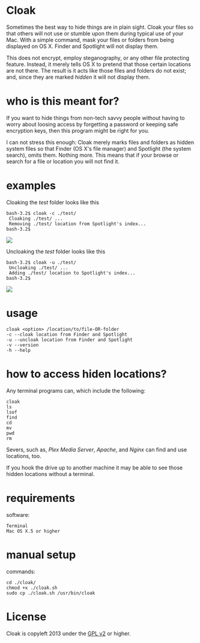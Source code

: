 Cloak
=====
Sometimes the best way to hide things are in plain sight. Cloak your files so that others will not use or stumble upon them during typical use of your Mac. With a simple command, mask your files or folders from being displayed on OS X. Finder and Spotlight will not display them. 

This does not encrypt, employ steganography, or any other file protecting feature. Instead, it merely tells OS X to pretend that those certain locations are not there. The result is it acts like those files and folders do not exist; and, since they are marked *hidden* it will not display them.

who is this meant for?
=====
If you want to hide things from non-tech savvy people without having to worry about loosing access by forgetting a password or keeping safe encryption keys, then this program might be right for you. 

I can not stress this enough: Cloak merely marks files and folders as hidden system files so that Finder (OS X's file manager) and Spotlight (the system search), omits them. Nothing more. This means that if your browse or search for a file or location you will not find it.

examples
======
Cloaking the *test* folder looks like this

    bash-3.2$ cloak -c ./test/
     Cloaking ./test/ ...
     Removing ./test/ location from Spotlight's index...
    bash-3.2$ 

<img src="https://raw.github.com/xeoron/cloak/master/images/cloak.png"/>

Uncloaking the *test* folder looks like this

    bash-3.2$ cloak -u ./test/
     Uncloaking ./test/ ...
     Adding ./test/ location to Spotlight's index...
    bash-3.2$ 

<img src="https://raw.github.com/xeoron/cloak/master/images/uncloak.png"/>

usage
=====

    cloak <option> /location/to/file-OR-folder
    -c --cloak location from Finder and Spotlight
    -u --uncloak location from Finder and Spotlight
    -v --version
    -h --help

how to access hiden locations?
=====
Any terminal programs can, which include the following:

    cloak
    ls
    lsof
    find
    cd
    mv
    pwd
    rm

Severs, such as, *Plex Media Server*, *Apache*, and *Nginx* can find and use locations, too.

If you hook the drive up to another machine it may be able to see those hidden locations without a terminal.


requirements
=====
software:

    Terminal
    Mac OS X.5 or higher  

manual setup
=====
commands:

    cd ./cloak/
    chmod +x ./cloak.sh
    sudo cp ./cloak.sh /usr/bin/cloak


License
=====
Cloak is copyleft 2013 under the <a href="http://www.gnu.org/licenses/gpl-2.0.html">GPL v2</a> or higher.
